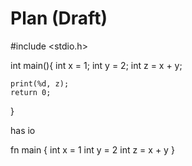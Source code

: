 # Plan (Draft)

#include <stdio.h> 

int main(){
    int x = 1;
    int y = 2;
    int z = x + y;
    
    print(%d, z);
    return 0;
}

has io

fn main {
    int x = 1
    int y = 2
    int z = x + y
}
